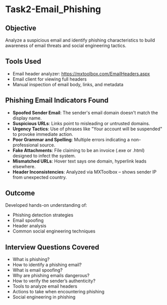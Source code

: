 # Task2-Email_Phishing
## Objective
Analyze a suspicious email and identify phishing characteristics to build awareness of email threats and social engineering tactics.

## Tools Used
- Email header analyzer: https://mxtoolbox.com/EmailHeaders.aspx
- Email client for viewing full headers
- Manual inspection of email body, links, and metadata

## Phishing Email Indicators Found
- **Spoofed Sender Email**: The sender's email domain doesn't match the display name.
- **Suspicious URLs**: Links point to misleading or untrusted domains.
- **Urgency Tactics**: Use of phrases like "Your account will be suspended" to provoke immediate action.
- **Poor Grammar and Spelling**: Multiple errors indicating a non-professional source.
- **Fake Attachments**: File claiming to be an invoice (.exe or .html) designed to infect the system.
- **Mismatched URLs**: Hover text says one domain, hyperlink leads elsewhere.
- **Header Inconsistencies**: Analyzed via MXToolbox – shows sender IP from unexpected country.

## Outcome
Developed hands-on understanding of:
- Phishing detection strategies
- Email spoofing
- Header analysis
- Common social engineering techniques

## Interview Questions Covered
- What is phishing?
- How to identify a phishing email?
- What is email spoofing?
- Why are phishing emails dangerous?
- How to verify the sender’s authenticity?
- Tools to analyze email headers
- Actions to take when encountering phishing
- Social engineering in phishing

